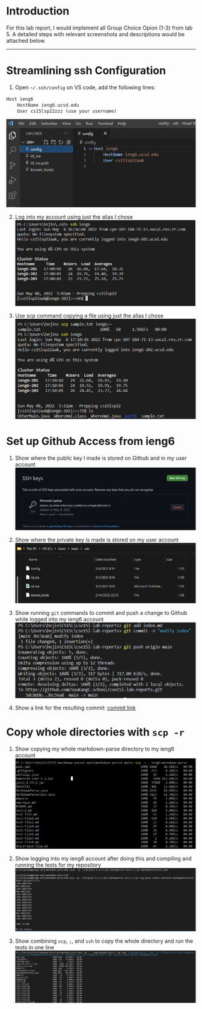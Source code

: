 # Introduction
For this lab report, I would implement all Group Choice Opion (1-3) from lab 5. A detailed steps with relevant screenshots and descriptions would be attached below. 

---

# Streamlining ssh Configuration
1. Open `~/.ssh/config` on VS code, add the following lines:
```
Host ieng6
    HostName ieng6.ucsd.edu
    User cs15lsp22zzz (use your username)
```
![Image](image-3\1.1.png)

2. Log into my account using just the alias I chose
![Image](image-3\1.2.png)

3. Use scp command copying a file using just the alias I chose
![Image](image-3\1.3.png)

# Set up Github Access from ieng6
1. Show where the public key I made is stored on Github and in my user account
![Image](image-3\2.1.png)

2. Show where the private key is made is stored on my user account
![Image](image-3\2.2.png)

3. Show running `git` commands to commit and push a change to Github while logged into my ieng6 account
![Image](image-3\2.3.png)

4. Show a link for the resulting commit:
[commit link](https://github.com/SouKangC-school/cse15l-lab-reports/commit/3bc56a836425917c64da9dfb0c796ed20c6fbec3)

# Copy whole directories with `scp -r`

1. Show copying my whole markdown-parse directory to my ieng6 account
![Image](image-3\3.1.png)

2. Show logging into my ieng6 account after doing this and compiling and running the tests for my repository
![Image](image-3\3.2.png)

3. Show combining `scp`, `;`, and `ssh` to copy the whole directory and run the tests in one line
![Image](image-3\3.3.png)